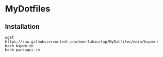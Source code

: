 # MyDotfiles
## Installation
```
wget https://raw.githubusercontent.com/omertahaoztop/MyDotfiles/main/bspwm.sh
bash bspwm.sh
bash packages.sh
```

